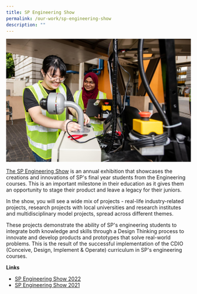 ```yaml
---
title: SP Engineering Show
permalink: /our-work/sp-engineering-show
description: ""
---
```

![](/images/engineering-show.jpg)

[The SP Engineering Show](https://www.sp.edu.sg/cls/sp-engineering-show) is an annual exhibition that showcases the creations and innovations of SP's final year students from the Engineering courses. This is an important milestone in their education as it gives them an opportunity to stage their product and leave a legacy for their juniors.

In the show, you will see a wide mix of projects - real-life industry-related projects, research projects with local universities and research institutes and multidisciplinary model projects, spread across different themes.

These projects demonstrate the ability of SP's engineering students to integrate both knowledge and skills through a Design Thinking process to innovate and develop products and prototypes that solve real-world problems. This is the result of the successful implementation of the CDIO (Conceive, Design, Implement & Operate) curriculum in SP's engineering courses.

**Links**

*  [SP Engineering Show 2022](https://www.sp.edu.sg/cls/sp-engineering-show)
*  [SP Engineering Show 2021](https://industry.sp.edu.sg/department-tiearchive/sp-engineering-show-2021/)